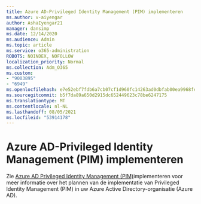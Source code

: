 ```yaml
---
title: Azure AD-Privileged Identity Management (PIM) implementeren
ms.author: v-aiyengar
author: AshaIyengar21
manager: dansimp
ms.date: 12/14/2020
ms.audience: Admin
ms.topic: article
ms.service: o365-administration
ROBOTS: NOINDEX, NOFOLLOW
localization_priority: Normal
ms.collection: Adm_O365
ms.custom:
- "9003895"
- "6949"
ms.openlocfilehash: e7e52ebf7fdb6a7cb07cf1d960fc14263ad0dbfab00ea9968feabbfa4b05c975
ms.sourcegitcommit: b5f7da89a650d2915dc652449623c78be6247175
ms.translationtype: MT
ms.contentlocale: nl-NL
ms.lasthandoff: 08/05/2021
ms.locfileid: "53914178"
---
```

# <a name="deploy-azure-ad-privileged-identity-management-pim"></a>Azure AD-Privileged Identity Management (PIM) implementeren

Zie [Azure AD Privileged Identity Management (PIM)](https://go.microsoft.com/fwlink/?linkid=2132095)implementeren voor meer informatie over het plannen van de implementatie van Privileged Identity Management (PIM) in uw Azure Active Directory-organisatie (Azure AD).